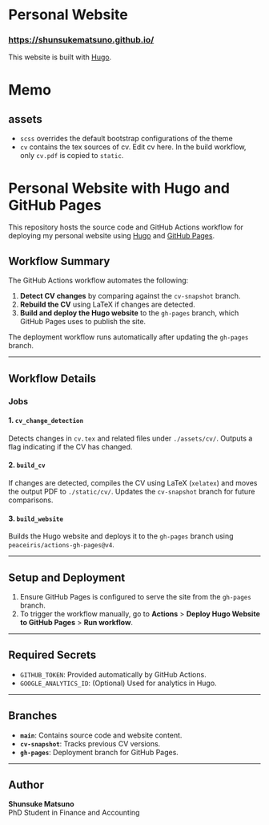# Personal Website
### https://shunsukematsuno.github.io/

This website is built with [Hugo](https://gohugo.io/).


# Memo
## assets
- `scss` overrides the default bootstrap configurations of the theme
- `cv` contains the tex sources of cv. Edit cv here. In the build workflow, only `cv.pdf` is copied to `static`.


# Personal Website with Hugo and GitHub Pages

This repository hosts the source code and GitHub Actions workflow for deploying my personal website using [Hugo](https://gohugo.io/) and [GitHub Pages](https://pages.github.com/).

## Workflow Summary

The GitHub Actions workflow automates the following:
1. **Detect CV changes** by comparing against the `cv-snapshot` branch.
2. **Rebuild the CV** using LaTeX if changes are detected.
3. **Build and deploy the Hugo website** to the `gh-pages` branch, which GitHub Pages uses to publish the site.

The deployment workflow runs automatically after updating the `gh-pages` branch.

---

## Workflow Details

### Jobs

#### **1. `cv_change_detection`**
Detects changes in `cv.tex` and related files under `./assets/cv/`. Outputs a flag indicating if the CV has changed.

#### **2. `build_cv`**
If changes are detected, compiles the CV using LaTeX (`xelatex`) and moves the output PDF to `./static/cv/`. Updates the `cv-snapshot` branch for future comparisons.

#### **3. `build_website`**
Builds the Hugo website and deploys it to the `gh-pages` branch using `peaceiris/actions-gh-pages@v4`.

---

## Setup and Deployment

1. Ensure GitHub Pages is configured to serve the site from the `gh-pages` branch.
2. To trigger the workflow manually, go to **Actions** > **Deploy Hugo Website to GitHub Pages** > **Run workflow**.

---

## Required Secrets

- `GITHUB_TOKEN`: Provided automatically by GitHub Actions.
- `GOOGLE_ANALYTICS_ID`: (Optional) Used for analytics in Hugo.

---

## Branches

- **`main`**: Contains source code and website content.
- **`cv-snapshot`**: Tracks previous CV versions.
- **`gh-pages`**: Deployment branch for GitHub Pages.

---

## Author

**Shunsuke Matsuno**  
PhD Student in Finance and Accounting

